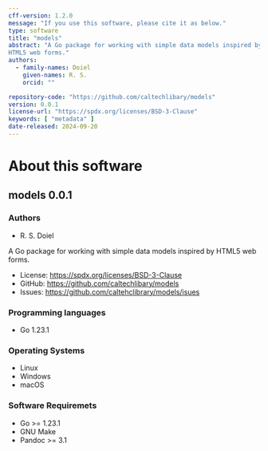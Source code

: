 ```yaml
---
cff-version: 1.2.0
message: "If you use this software, please cite it as below."
type: software
title: "models"
abstract: "A Go package for working with simple data models inspired by
HTML5 web forms."
authors:
  - family-names: Doiel
    given-names: R. S.
    orcid: ""

repository-code: "https://github.com/caltechlibary/models"
version: 0.0.1
license-url: "https://spdx.org/licenses/BSD-3-Clause"
keywords: [ "metadata" ]
date-released: 2024-09-20
---
```


About this software
===================

## models 0.0.1

### Authors

- R. S. Doiel



A Go package for working with simple data models inspired by HTML5 web
forms.

- License: <https://spdx.org/licenses/BSD-3-Clause>
- GitHub: <https://github.com/caltechlibary/models>
- Issues: <https://github.com/caltehclibrary/models/isues>


### Programming languages

- Go 1.23.1

### Operating Systems

- Linux
- Windows
- macOS

### Software Requiremets

- Go &gt;= 1.23.1
- GNU Make
- Pandoc &gt;= 3.1
